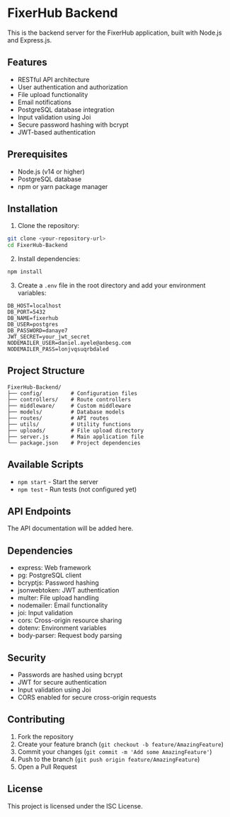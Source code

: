 # FixerHub Backend

This is the backend server for the FixerHub application, built with Node.js and Express.js.

## Features

- RESTful API architecture
- User authentication and authorization
- File upload functionality
- Email notifications
- PostgreSQL database integration
- Input validation using Joi
- Secure password hashing with bcrypt
- JWT-based authentication

## Prerequisites

- Node.js (v14 or higher)
- PostgreSQL database
- npm or yarn package manager

## Installation

1. Clone the repository:
```bash
git clone <your-repository-url>
cd FixerHub-Backend
```

2. Install dependencies:
```bash
npm install
```

3. Create a `.env` file in the root directory and add your environment variables:
```env
DB_HOST=localhost
DB_PORT=5432
DB_NAME=fixerhub
DB_USER=postgres
DB_PASSWORD=danaye7
JWT_SECRET=your_jwt_secret
NODEMAILER_USER=daniel.ayele@anbesg.com
NODEMAILER_PASS=lonjvqsuqrbdaled
```

## Project Structure

```
FixerHub-Backend/
├── config/         # Configuration files
├── controllers/    # Route controllers
├── middleware/     # Custom middleware
├── models/         # Database models
├── routes/         # API routes
├── utils/          # Utility functions
├── uploads/        # File upload directory
├── server.js       # Main application file
└── package.json    # Project dependencies
```

## Available Scripts

- `npm start` - Start the server
- `npm test` - Run tests (not configured yet)

## API Endpoints

The API documentation will be added here.

## Dependencies

- express: Web framework
- pg: PostgreSQL client
- bcryptjs: Password hashing
- jsonwebtoken: JWT authentication
- multer: File upload handling
- nodemailer: Email functionality
- joi: Input validation
- cors: Cross-origin resource sharing
- dotenv: Environment variables
- body-parser: Request body parsing

## Security

- Passwords are hashed using bcrypt
- JWT for secure authentication
- Input validation using Joi
- CORS enabled for secure cross-origin requests

## Contributing

1. Fork the repository
2. Create your feature branch (`git checkout -b feature/AmazingFeature`)
3. Commit your changes (`git commit -m 'Add some AmazingFeature'`)
4. Push to the branch (`git push origin feature/AmazingFeature`)
5. Open a Pull Request

## License

This project is licensed under the ISC License.
